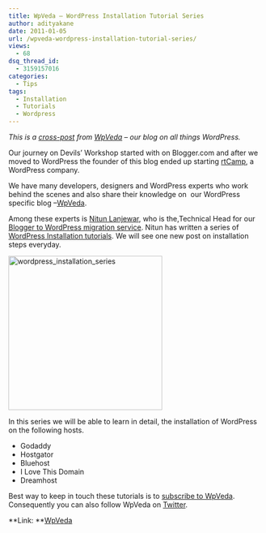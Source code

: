 ```yaml
---
title: WpVeda – WordPress Installation Tutorial Series
author: adityakane
date: 2011-01-05
url: /wpveda-wordpress-installation-tutorial-series/
views:
  - 68
dsq_thread_id:
  - 3159157016
categories:
  - Tips
tags:
  - Installation
  - Tutorials
  - Wordpress
---
```

*This is a <a href="http://wpveda.com/wordpress-installation-tutorial-series/" onclick="_gaq.push(['_trackEvent', 'outbound-article', 'http://wpveda.com/wordpress-installation-tutorial-series/', 'cross-post']);" >cross-post</a> from <a href="http://wpveda.com" onclick="_gaq.push(['_trackEvent', 'outbound-article', 'http://wpveda.com', 'WpVeda']);" >WpVeda</a> – our blog on all things WordPress.*

Our journey on Devils’ Workshop started with on Blogger.com and after we moved to WordPress the founder of this blog ended up starting <a href="http://rtcamp.com" onclick="_gaq.push(['_trackEvent', 'outbound-article', 'http://rtcamp.com', 'rtCamp']);" >rtCamp</a>, a WordPress company.

We have many developers, designers and WordPress experts who work behind the scenes and also share their knowledge on  our WordPress specific blog –<a href="http://wpveda.com" onclick="_gaq.push(['_trackEvent', 'outbound-article', 'http://wpveda.com', 'WpVeda']);" >WpVeda</a>.

Among these experts is <a href="http://wpveda.com/author/nitun/" onclick="_gaq.push(['_trackEvent', 'outbound-article', 'http://wpveda.com/author/nitun/', 'Nitun Lanjewar']);" >Nitun Lanjewar</a>, who is the,Technical Head for our <a href="http://bloggertowp.org" onclick="_gaq.push(['_trackEvent', 'outbound-article', 'http://bloggertowp.org', 'Blogger to WordPress migration service']);" >Blogger to WordPress migration service</a>. Nitun has written a series of <a href="http://wpveda.com/series/wordpress-installation-on-different-web-servers/" onclick="_gaq.push(['_trackEvent', 'outbound-article', 'http://wpveda.com/series/wordpress-installation-on-different-web-servers/', 'WordPress Installation tutorials']);" >WordPress Installation tutorials</a>. We will see one new post on installation steps everyday.

[<img class="wp-image-50293" style="background-image: none; padding-left: 0px; padding-right: 0px; display: inline; padding-top: 0px; border: 0px;" title="wordpress_installation_series" src="http://cdn.devilsworkshop.org/files/2011/01/wordpress_installation_series_thumb.png" border="0" alt="wordpress_installation_series" width="304" height="304" />][1]

In this series we will be able to learn in detail, the installation of WordPress on the following hosts.

  * Godaddy
  * Hostgator
  * Bluehost
  * I Love This Domain
  * Dreamhost

Best way to keep in touch these tutorials is to <a href="http://feeds.wpveda.com/wpveda" onclick="_gaq.push(['_trackEvent', 'outbound-article', 'http://feeds.wpveda.com/wpveda', 'subscribe to WpVeda']);" >subscribe to WpVeda</a>. Consequently you can also follow WpVeda on <a href="http://twitter.com/wpveda" onclick="_gaq.push(['_trackEvent', 'outbound-article', 'http://twitter.com/wpveda', 'Twitter']);" >Twitter</a>.

**Link: **<a href="http://wpveda.com/wordpress-installation-tutorial-series/" onclick="_gaq.push(['_trackEvent', 'outbound-article', 'http://wpveda.com/wordpress-installation-tutorial-series/', 'WpVeda']);" >WpVeda</a>

 [1]: http://cdn.devilsworkshop.org/files/2011/01/wordpress_installation_series.png
